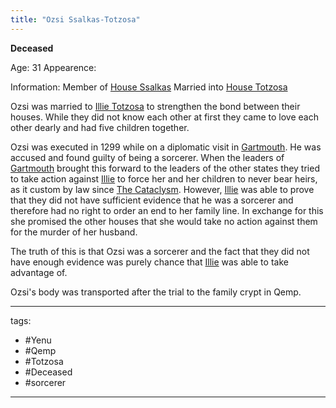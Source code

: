 ```yaml
---
title: "Ozsi Ssalkas-Totzosa"
---
```


**Deceased**

Age: 31
Appearence:

Information:
Member of [House Ssalkas](Politics/Houses/Qemp/House%20Ssalkas.md)
Married into [House Totzosa](Politics/Houses/Qemp/House%20Totzosa.md)

Ozsi was married to [Illie Totzosa](People%20of%20Note/Illie%20Totzosa.md) to strengthen the bond between their houses. While they did not know each other at first they came to love each other dearly and had five children together. 

Ozsi was executed in 1299 while on a diplomatic visit in [Gartmouth](Geography/Continents/Yenu/Cities/Gartmouth.md). He was accused and found guilty of being a sorcerer. When the leaders of [Gartmouth](Geography/Continents/Yenu/Cities/Gartmouth.md) brought this forward to the leaders of the other states they tried to take action against [Illie](People%20of%20Note/Illie%20Totzosa.md) to force her and her children to never bear heirs, as it custom by law since [The Cataclysm](History/The%20Cataclysm.md). However, [Illie](People%20of%20Note/Illie%20Totzosa.md) was able to prove that they did not have sufficient evidence that he was a sorcerer and therefore had no right to order an end to her family line. In exchange for this she promised the other houses that she would take no action against them for the murder of her husband. 

The truth of this is that Ozsi was a sorcerer and the fact that they did not have enough evidence was purely chance that [Illie](People%20of%20Note/Illie%20Totzosa.md) was able to take advantage of. 

Ozsi's body was transported after the trial to the family crypt in Qemp. 



---
tags:
 - #Yenu 
 - #Qemp
 - #Totzosa 
 - #Deceased
 - #sorcerer 
---